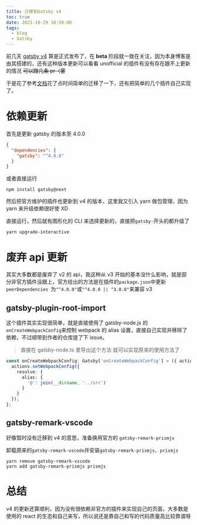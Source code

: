 ```yaml
---
title: 迁移到Gatsby v4
toc: true
date: 2021-10-29 10:50:00
tags:
  - blog
  - Gatsby
---
```


前几天 [gatsby v4](https://github.com/gatsbyjs/gatsby/releases/tag/gatsby%404.0.0) 算是正式发布了，在 **beta** 阶段就一致在关注，因为本身博客是由其搭建的，还有这种版本更新可以看看 unofficial 的插件有没有存在跟不上更新的情况 ~~可以蹭几条 pr（雾~~

于是花了参考[文档](https://www.gatsbyjs.com/docs/reference/release-notes/migrating-from-v3-to-v4/)花了点时间简单的迁移了一下，还有把简单的几个插件自己实现了。

<!-- more -->

# 依赖更新

首先是更新 gatsby 的版本至 4.0.0

```json
{
  "dependencies": {
    "gatsby": "^4.0.0"
  }
}
```

或者直接运行

```shell{promptUser:enpitsulin}
npm install gatsby@next
```

然后把官方维护的插件也更新到 v4 的版本，这里我又引入 yarn 做包管理，因为 yarn 来升级依赖很好使 XD

直接运行，然后就有图形化的 CLI 来选择更新的，直接把`gatsby-`开头的都升级了

```shell{promptUser:enpitsulin}
yarn upgrade-interactive
```

# 废弃 api 更新

其实大多数都是废弃了 v2 的 api，我这种从 v3 开始的基本没什么影响，就是部分非官方插件没跟上，官方给出的方法是在插件的`package.json`中更新`peerDependencies `为`"^4.0.0"`或`"^4.0.0 || ^3.0.0"`来兼容 v3

## gatsby-plugin-root-import

这个插件其实实现很简单，就是直接使用了 gatsby-node.js 的`onCreateWebpackConfig`来控制 webpack 的 alias 设置，直接自己实现并移除了依赖，不过顺带到作者的仓库提了下 issue。

> 直接在 gatsby-node.ts 里导出这个方法 就可以实现原来的使用方法了

```typescript
const onCreateWebpackConfig: Gatsby['onCreateWebpackConfig'] = ({ actions }) => {
  actions.setWebpackConfig({
    resolve: {
      alias: {
        '@': join(__dirname, '../src')
      }
    }
  });
};
```

## gatsby-remark-vscode

好像暂时没有迁移到 v4 的意思，准备换用官方的 `gatsby-remark-prismjs`

卸载原来的`gatsby-remark-vscode`并安装`gatsby-remark-prismjs`、`prismjs`

```shell{promptUser:enpitsulin}
yarn remove gatsby-remark-vscode
yarn add gatsby-remark-prismjs prismjs
```

# 总结

v4 的更新还算顺利，因为没有很依赖非官方的插件来实现自己的页面，大多数是使用的 react 的生态和自己来写，所以说还是靠自己和写的代码质量高比较靠谱呀
